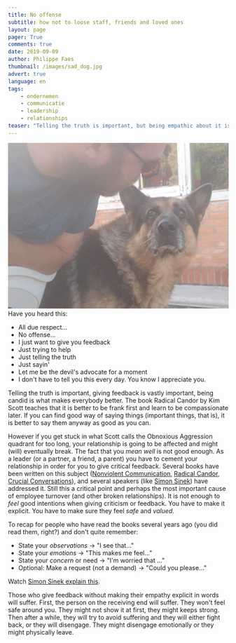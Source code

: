 ```yaml
---
title: No offense
subtitle: how not to loose staff, friends and loved ones
layout: page
pager: True
comments: true
date: 2019-09-09
author: Philippe Faes
thumbnail: /images/sad_dog.jpg
advert: true
language: en
tags:
    - ondernemen
    - communicatie
    - leadership
    - relationships
teaser: "Telling the truth is important, but being empathic about it is too. If you don't you might lose employees and other relationships."
---
```


![they might leave you](/images/sad_dog.jpg)
Have you heard this: 

* All due respect...
* No offense...
* I just want to give you feedback
* Just trying to help
* Just telling the truth
* Just sayin'
* Let me be the devil's advocate for a moment
* I don't have to tell you this every day. You know I appreciate you.

Telling the truth is important, giving feedback is vastly important, being candid is what makes everybody better. 
The book Radical Candor by Kim Scott teaches that it is better to be frank first and learn to be compassionate later. If you can find good way of saying things (important things, that is), it is better to say them anyway as good as you can. 

However if you get stuck in what Scott calls the Obnoxious Aggression quadrant for too long, your relationship is going to be affected and might (will) eventually break. The fact that you *mean well* is not good enough. As a leader (or a partner, a friend, a parent) you have to cement your relationship in order for you to give critical feedback. Several books have been written on this subject ([Nonviolent Communication], [Radical Candor], [Crucial Conversations]), and several speakers (like [Simon Sinek]) have addressed it. Still this a critical point and perhaps the most important cause of employee turnover (and other broken relationships). It is not enough to *feel* good intentions when giving criticism or feedback. You have to make it explicit. You have to make sure they feel *safe* and *valued*.

To recap for people who have read the books several years ago (you did read them, right?) and don't quite remember:

* State your *observations* → "I see that..."
* State your *emotions* → "This makes me feel..."
* State your *concern* or need → "I'm worried that ..."
* Optional: Make a request (not a demand) → "Could you please..."

Watch [Simon Sinek explain this](https://www.facebook.com/watch/?v=424928161640411).

Those who give feedback without making their empathy explicit in words will suffer. 
First, the person on the receiving end will suffer. They won't feel safe around you. They might not show it at first, they might keeps strong. Then after a while, they will try to avoid suffering and they will either fight back, or they will disengage. They might disengage emotionally or they might physically leave. 


[Nonviolent Communication]:https://www.amazon.com/Nonviolent-Communication-Marshall-Rosenberg-PhD/dp/189200528X
[Radical Candor]:https://prompto.storychief.io/radical-candor-kim-scott
[Crucial Conversations]:https://www.amazon.com/Crucial-Conversations-Tools-Talking-Stakes/dp/0071775307
[Simon Sinek]:https://simonsinek.com/